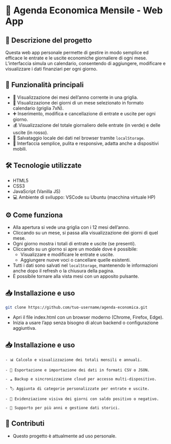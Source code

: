 # 📅 Agenda Economica Mensile - Web App

## 📝 Descrizione del progetto

Questa web app personale permette di gestire in modo semplice ed efficace le entrate e le uscite economiche giornaliere di ogni mese.  
L’interfaccia simula un calendario, consentendo di aggiungere, modificare e visualizzare i dati finanziari per ogni giorno.

## 🚀 Funzionalità principali

- 📅 Visualizzazione dei mesi dell’anno corrente in una griglia.  
- 📆 Visualizzazione dei giorni di un mese selezionato in formato calendario (griglia 7xN).  
- ➕ Inserimento, modifica e cancellazione di entrate e uscite per ogni giorno.  
- 💰 Visualizzazione del totale giornaliero delle entrate (in verde) e delle uscite (in rosso).  
- 💾 Salvataggio locale dei dati nel browser tramite `localStorage`.  
- 📱 Interfaccia semplice, pulita e responsive, adatta anche a dispositivi mobili.

## 🛠️ Tecnologie utilizzate

- HTML5  
- CSS3  
- JavaScript (Vanilla JS)  
- 💻 Ambiente di sviluppo: VSCode su Ubuntu (macchina virtuale HP)

## ⚙️ Come funziona

- Alla apertura si vede una griglia con i 12 mesi dell’anno.  
- Cliccando su un mese, si passa alla visualizzazione dei giorni di quel mese.  
- Ogni giorno mostra i totali di entrate e uscite (se presenti).  
- Cliccando su un giorno si apre un modale dove è possibile:  
  - Visualizzare e modificare le entrate e uscite.  
  - Aggiungere nuove voci o cancellare quelle esistenti.  
- Tutti i dati sono salvati nel `localStorage`, mantenendo le informazioni anche dopo il refresh o la chiusura della pagina.  
- È possibile tornare alla vista mesi con un apposito pulsante.

## 📥 Installazione e uso

```bash
git clone https://github.com/tuo-username/agenda-economica.git
```
- Apri il file index.html con un browser moderno (Chrome, Firefox, Edge).
- Inizia a usare l’app senza bisogno di alcun backend o configurazione aggiuntiva.

## 📥 Installazione e uso

    - 📊 Calcolo e visualizzazione dei totali mensili e annuali.

    - 📁 Esportazione e importazione dei dati in formati CSV o JSON.

    - ☁️ Backup e sincronizzazione cloud per accesso multi-dispositivo.

    - 🏷️ Aggiunta di categorie personalizzate per entrate e uscite.

    - 🎨 Evidenziazione visiva dei giorni con saldo positivo o negativo.

    - 📅 Supporto per più anni e gestione dati storici.

## 🤝 Contributi

- Questo progetto è attualmente ad uso personale.